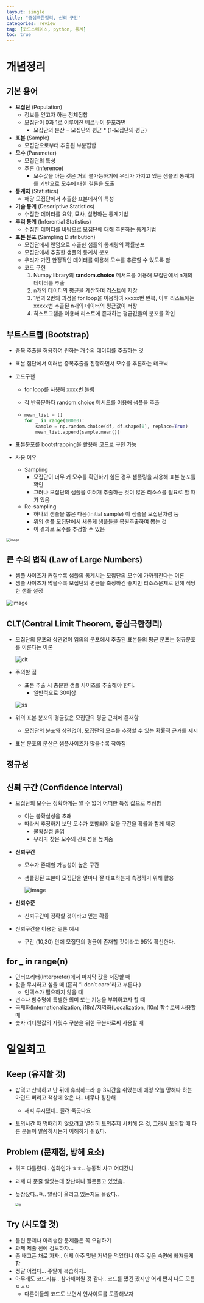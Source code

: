 ```yaml
---
layout: single
title: "중심극한정리, 신뢰 구간"
categories: review
tag: [코드스테이츠, python, 통계]
toc: true
---
```






# 개념정리



## 기본 용어

- **모집단** (Population)
  - 정보를 얻고자 하는 전체집합
  - 모집단이 0과 1로 이루어진 베르누이 분포라면
    - 모집단의 분산 = 모집단의 평균 * (1-모집단의 평균)
- **표본** (Sample)
  - 모집단으로부터 추출된 부분집합
- **모수** (Parameter)
  - 모집단의 특성
  - 추론 (inference)
    - 모수값을 아는 것은 거의 불가능하기에 우리가 가지고 있는 샘플의 통계치를 기반으로 모수에 대한 결론을 도출
- **통계치** (Statistics)
  - 해당 모집단에서 추출한 표본에서의 특성
- **기술 통계** (Descriptive Statistics)
  - 수집한 데이터를 요약, 묘사, 설명하는 통계기법
- **추리 통계** (Inferential Statistics)
  - 수집한 데이터를 바탕으로 모집단에 대해 추론하는 통계기법
- **표본 분포** (Sampling Distribution)
  - 모집단에서 랜덤으로 추출한 샘플의 통계량의 확률분포
  - 모집단에서 추출한 샘플의 통계치 분포
  - 우리가 가진 한정적인 데이터를 이용해 모수를 추론할 수 있도록 함
  - 코드 구현
    1. Numpy library의 **random.choice** 메서드를 이용해 모집단에서 n개의 데이터를 추출
    2. n개의 데이터의 평균을 계산하여 리스트에 저장
    3. 1번과 2번의 과정을 for loop을 이용하여 xxxxx번 반복, 이후 리스트에는 xxxxx번 추출된 n개의 데이터의 평균값이 저장
    4. 히스토그램을 이용해 리스트에 존재하는 평균값들의 분포를 확인









## 부트스트랩 (Bootstrap)

- 중복 추출을 허용하여 원하는 개수의 데이터를 추출하는 것

- 표본 집단에서 여러번 중복추출을 진행하면서 모수를 추론하는 테크닉

- 코드구현
  - for loop를 사용해 xxxx번 돌림
  
  - 각 반복문마다 random.choice 메서드를 이용해 샘플을 추출
  
  - ```python
    mean_list = []
    for _ in range(10000):
        sample = np.random.choice(df, df.shape[0], replace=True)
        mean_list.append(sample.mean())
    ```
  
- 표본분포를 bootstrapping을 활용해 코드로 구현 가능

- 사용 이유
  - Sampling
    - 모집단이 너무 커 모수를 확인하기 힘든 경우 샘플링을 사용해 표본 분포를 확인
    - 그러나 모집단의 샘플을 여러개 추출하는 것이 많은 리소스를 필요로 할 때가 있음
  - Re-sampling
    - 하나의 샘플을 뽑은 다음(Initial sample) 이 샘플을 모집단처럼 둠
    - 위의 샘플 모집단에서 새롭게 샘플들을 복원추출하여 뽑는 것
    - 이 결과로 모수를 추정할 수 있음

<img src="https://user-images.githubusercontent.com/97875918/183962794-54e618dc-6185-4a17-94a2-fc2f31ae91ac.png" alt="image" style="zoom:60%;" />









## 큰 수의 법칙 (Law of Large Numbers)

- 샘플 사이즈가 커질수록 샘플의 통계치는 모집단의 모수에 가까워진다는 이론
- 샘플 사이즈가 많을수록 모집단의 평균을 측정하긴 좋지만 리소스문제로 인해 적당한 샘플 설정



<img src="https://user-images.githubusercontent.com/97875918/183963960-515fa254-a2e2-4d37-be5d-a809be6db241.png" alt="image" style="zoom:100%;" />







## CLT(Central Limit Theorem, 중심극한정리)

- 모집단의 분포와 상관없이 임의의 분포에서 추출된 표본들의 평균 분포는 정규분포를 이룬다는 이론

  ![clt](https://user-images.githubusercontent.com/97875918/183967459-63cfb016-fbba-497f-b0cf-48246772ae80.JPG)

- 주의할 점

  - 표본 추출 시 충분한 샘플 사이즈를 추출해야 한다.
    - 일반적으로 30이상


  ![ss](https://user-images.githubusercontent.com/97875918/183965814-28ba02fd-1af5-4baa-bbbe-7c4a5fe50bcc.JPG)

- 위의 표본 분포의 평균값은 모집단의 평균 근처에 존재함

  - 모집단의 분포와 상관없이, 모집단의 모수를 추정할 수 있는 확률적 근거를 제시

- 표본 분포의 분산은 샘플사이즈가 많을수록 작아짐









## 정규성









## 신뢰 구간 (Confidence Interval)

- 모집단의 모수는 정확하게는 알 수 없어 어떠한 특정 값으로 추정함

  - 이는 불확실성을 초래
  - 따라서 추정하기 보단 모수가 포함되어 있을 구간을 확률과 함께 제공
    - 불확실성 줄임
    - 우리가 찾은 모수의 신뢰성을 높여줌

- **신뢰구간**

  - 모수가 존재할 가능성이 높은 구간

  - 샘플링된 표본이 모집단을 얼마나 잘 대표하는지 측정하기 위해 활용

       ![image](https://user-images.githubusercontent.com/97875918/183968861-3301cb30-1db4-4bf7-b944-14ee9af9036e.png)

- **신뢰수준**

  - 신뢰구간이 정확할 것이라고 믿는 확률
  
- 신뢰구간을 이용한 결론 예시

  - 구간 (10,30) 안에 모집단의 평균이 존재할 것이라고 95% 확신한다.







## for _ in range(n)

- 인터프리터(Interpreter)에서 마지막 값을 저장할 때
- 값을 무시하고 싶을 때 (흔히 “I don’t care”라고 부른다.)
  - 인덱스가 필요하지 않을 때
- 변수나 함수명에 특별한 의미 또는 기능을 부여하고자 할 때
- 국제화(Internationalization, i18n)/지역화(Localization, l10n) 함수로써 사용할 때
- 숫자 리터럴값의 자릿수 구분을 위한 구분자로써 사용할 때











# 일일회고

## Keep (유지할 것)

- 밥먹고 산책하고 난 뒤에 휴식하느라 총 3시간을 쉬었는데 에잉 오늘 망해따 하는 마인드 버리고 책상에 앉은 나.. 너무나 칭찬해
  - 새벽 두시됐네.. 졸려 죽긋다요

- 토의시간 때 멍때리지 않으려고 열심히 토의주제 서치해 온 것, 그래서 토의할 때 다른 분들이 말씀하시는거 이해하기 쉬웠다.



## Problem (문제점, 방해 요소)

- 퀴즈 다틀렸다.. 실화인가 ㅎㅎ.. 능동적 사고 어디갔니

- 과제 다 푼줄 알았는데 장난하니 잘못풀고 있었음..

- 늦잠잤다..ㅋ.. 알람이 울리고 있는지도 몰랐다..

  <img src="https://user-images.githubusercontent.com/97875918/183938538-1e6e1a45-59c9-46f2-bd48-56ac584b98b2.JPG" alt="짤" style="zoom:50%;" />



## Try (시도할 것)

- 틀린 문제나 아리송한 문제들은 꼭 오답하기
- 과제 제출 전에 검토하자...
- 좀 배고픈 채로 자자.. 어제 아주 맛난 저녁을 먹었더니 아주 깊은 숙면에 빠져들게 함
- 정말 어렵다... 주말에 복습하자..
- 아무래도 코드리뷰.. 참가해야될 것 같다.. 코드를 짰긴 짰지만 어케 짠지 나도 모름 ㅇㅅㅇ
  - 다른이들의 코드도 보면서 인사이트를 도출해보자
